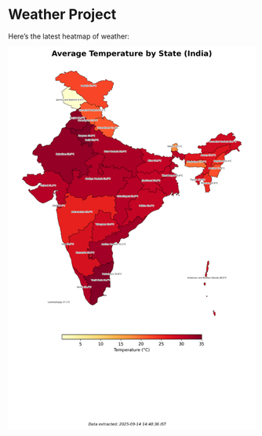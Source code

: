 # Weather Project

Here’s the latest heatmap of weather:

![India Heatmap](docs/assets/india_heatmap.png?v=C6868E)
